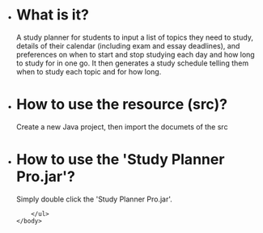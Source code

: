 <html lang="en">
    <head>
        <title>Read Me</title>
        <meta charset="UTF-8" />
    </head>
    <body>
       <ul>
       	 <li>	
        	<h1>What is it?</h1>
            <p>A study planner for students to input a list of topics they need to study, details of their calendar (including exam and essay deadlines), and preferences on when to start and stop studying each day and how long to study for in one go. It then generates a study schedule telling them when to study each topic and for how long.</p>
         </li>
          <li>	
        	<h1>How to use the resource (src)?</h1>
            <p>Create a new Java project, then import the documets of the src</p>
          </li>
          <li>	
        	<h1>How to use the 'Study Planner Pro.jar'?</h1>
            <p>Simply double click the 'Study Planner Pro.jar'.</p>
          </li>
          
        </ul>
    </body>
</html>